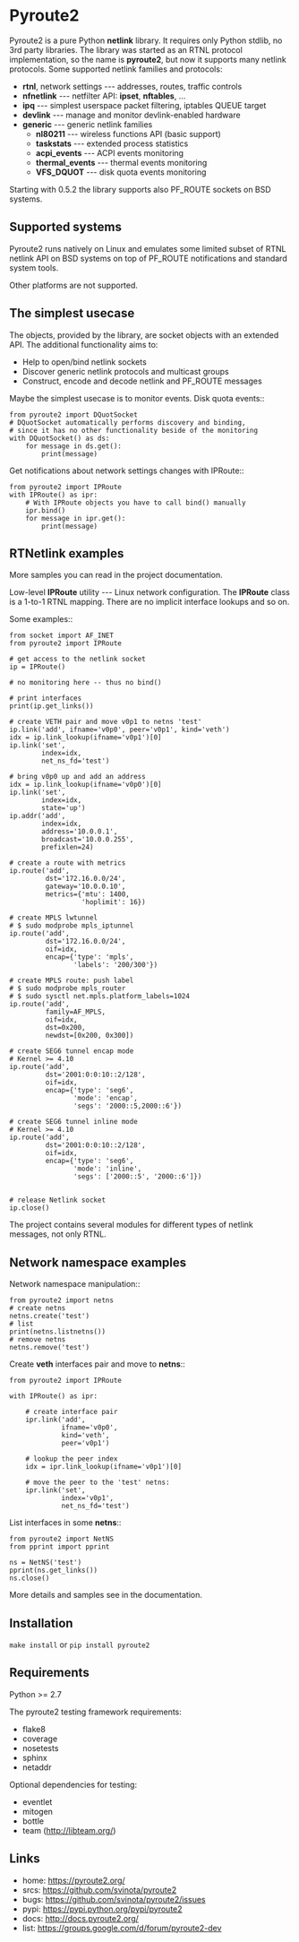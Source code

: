Pyroute2
========

Pyroute2 is a pure Python **netlink** library. It requires only Python stdlib,
no 3rd party libraries. The library was started as an RTNL protocol
implementation, so the name is **pyroute2**, but now it supports many netlink
protocols. Some supported netlink families and protocols:

* **rtnl**, network settings --- addresses, routes, traffic controls
* **nfnetlink** --- netfilter API: **ipset**, **nftables**, ...
* **ipq** --- simplest userspace packet filtering, iptables QUEUE target
* **devlink** --- manage and monitor devlink-enabled hardware
* **generic** --- generic netlink families
    * **nl80211** --- wireless functions API (basic support)
    * **taskstats** --- extended process statistics
    * **acpi_events** --- ACPI events monitoring
    * **thermal_events** --- thermal events monitoring
    * **VFS_DQUOT** --- disk quota events monitoring

Starting with 0.5.2 the library supports also PF_ROUTE sockets on BSD systems.

Supported systems
-----------------

Pyroute2 runs natively on Linux and emulates some limited subset
of RTNL netlink API on BSD systems on top of PF_ROUTE notifications
and standard system tools.

Other platforms are not supported.

The simplest usecase
--------------------

The objects, provided by the library, are socket objects with an
extended API. The additional functionality aims to:

* Help to open/bind netlink sockets
* Discover generic netlink protocols and multicast groups
* Construct, encode and decode netlink and PF_ROUTE messages

Maybe the simplest usecase is to monitor events. Disk quota events::

    from pyroute2 import DQuotSocket
    # DQuotSocket automatically performs discovery and binding,
    # since it has no other functionality beside of the monitoring
    with DQuotSocket() as ds:
        for message in ds.get():
            print(message)

Get notifications about network settings changes with IPRoute::

    from pyroute2 import IPRoute
    with IPRoute() as ipr:
        # With IPRoute objects you have to call bind() manually
        ipr.bind()
        for message in ipr.get():
            print(message)

RTNetlink examples
------------------

More samples you can read in the project documentation.

Low-level **IPRoute** utility --- Linux network configuration.
The **IPRoute** class is a 1-to-1 RTNL mapping. There are no implicit
interface lookups and so on.

Some examples::

    from socket import AF_INET
    from pyroute2 import IPRoute

    # get access to the netlink socket
    ip = IPRoute()

    # no monitoring here -- thus no bind()

    # print interfaces
    print(ip.get_links())

    # create VETH pair and move v0p1 to netns 'test'
    ip.link('add', ifname='v0p0', peer='v0p1', kind='veth')
    idx = ip.link_lookup(ifname='v0p1')[0]
    ip.link('set',
            index=idx,
            net_ns_fd='test')

    # bring v0p0 up and add an address
    idx = ip.link_lookup(ifname='v0p0')[0]
    ip.link('set',
            index=idx,
            state='up')
    ip.addr('add',
            index=idx,
            address='10.0.0.1',
            broadcast='10.0.0.255',
            prefixlen=24)

    # create a route with metrics
    ip.route('add',
             dst='172.16.0.0/24',
             gateway='10.0.0.10',
             metrics={'mtu': 1400,
                      'hoplimit': 16})

    # create MPLS lwtunnel
    # $ sudo modprobe mpls_iptunnel
    ip.route('add',
             dst='172.16.0.0/24',
             oif=idx,
             encap={'type': 'mpls',
                    'labels': '200/300'})

    # create MPLS route: push label
    # $ sudo modprobe mpls_router
    # $ sudo sysctl net.mpls.platform_labels=1024
    ip.route('add',
             family=AF_MPLS,
             oif=idx,
             dst=0x200,
             newdst=[0x200, 0x300])

    # create SEG6 tunnel encap mode
    # Kernel >= 4.10
    ip.route('add',
             dst='2001:0:0:10::2/128',
             oif=idx,
             encap={'type': 'seg6',
                    'mode': 'encap',
                    'segs': '2000::5,2000::6'})

    # create SEG6 tunnel inline mode
    # Kernel >= 4.10
    ip.route('add',
             dst='2001:0:0:10::2/128',
             oif=idx,
             encap={'type': 'seg6',
                    'mode': 'inline',
                    'segs': ['2000::5', '2000::6']})


    # release Netlink socket
    ip.close()


The project contains several modules for different types of
netlink messages, not only RTNL.

Network namespace examples
--------------------------

Network namespace manipulation::

    from pyroute2 import netns
    # create netns
    netns.create('test')
    # list
    print(netns.listnetns())
    # remove netns
    netns.remove('test')

Create **veth** interfaces pair and move to **netns**::

    from pyroute2 import IPRoute

    with IPRoute() as ipr:

        # create interface pair
        ipr.link('add',
                 ifname='v0p0',
                 kind='veth',
                 peer='v0p1')

        # lookup the peer index
        idx = ipr.link_lookup(ifname='v0p1')[0]

        # move the peer to the 'test' netns:
        ipr.link('set',
                 index='v0p1',
                 net_ns_fd='test')

List interfaces in some **netns**::

    from pyroute2 import NetNS
    from pprint import pprint

    ns = NetNS('test')
    pprint(ns.get_links())
    ns.close()

More details and samples see in the documentation.

Installation
------------

`make install` or `pip install pyroute2`

Requirements
------------

Python >= 2.7

The pyroute2 testing framework requirements:
* flake8
* coverage
* nosetests
* sphinx
* netaddr

Optional dependencies for testing:
* eventlet
* mitogen
* bottle
* team (http://libteam.org/)

Links
-----

* home: https://pyroute2.org/
* srcs: https://github.com/svinota/pyroute2
* bugs: https://github.com/svinota/pyroute2/issues
* pypi: https://pypi.python.org/pypi/pyroute2
* docs: http://docs.pyroute2.org/
* list: https://groups.google.com/d/forum/pyroute2-dev
